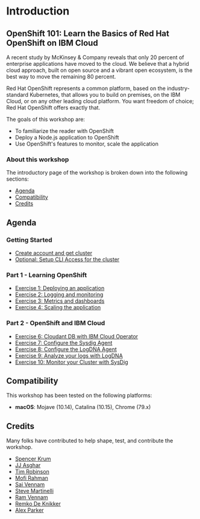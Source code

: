 # Introduction

## OpenShift 101: Learn the Basics of Red Hat OpenShift on IBM Cloud

A recent study by McKinsey & Company reveals that only 20 percent of enterprise applications have moved to the cloud. We believe that a hybrid cloud approach, built on open source and a vibrant open ecosystem, is the best way to move the remaining 80 percent.

Red Hat OpenShift represents a common platform, based on the industry-standard Kubernetes, that allows you to build on premises, on the IBM Cloud, or on any other leading cloud platform. You want freedom of choice; Red Hat OpenShift offers exactly that.

The goals of this workshop are:

* To familiarize the reader with OpenShift
* Deploy a Node.js application to OpenShift
* Use OpenShift's features to monitor, scale the application

### About this workshop

The introductory page of the workshop is broken down into the following sections:

* [Agenda](./#agenda)
* [Compatibility](./#compatibility)
* [Credits](./#credits)

## Agenda

### Getting Started
* [Create account and get cluster](getting-started/get_started.md)
* [Optional: Setup CLI Access for the cluster](getting-started/setup_cli.md)

### Part 1 - Learning OpenShift
* [Exercise 1: Deploying an application](part1-learn_openshift/exercise-1.md)
* [Exercise 2: Logging and monitoring](part1-learn_openshift/exercise-2.md)
* [Exercise 3: Metrics and dashboards](part1-learn_openshift/exercise-3.md)
* [Exercise 4: Scaling the application](part1-learn_openshift/exercise-4.md)

### Part 2 - OpenShift and IBM Cloud
* [Exercise 6: Cloudant DB with IBM Cloud Operator](part2-openshift_ibmcloud/exercise-6.md)
* [Exercise 7: Configure the Sysdig Agent](part2-openshift_ibmcloud/exercise-7.md)
* [Exercise 8: Configure the LogDNA Agent](part2-openshift_ibmcloud/exercise-8.md)
* [Exercise 9: Analyze your logs with LogDNA](part2-openshift_ibmcloud/exercise-9.md)
* [Exercise 10: Monitor your Cluster with SysDig](part2-openshift_ibmcloud/exercise-10.md)

## Compatibility

This workshop has been tested on the following platforms:

* **macOS**: Mojave \(10.14\), Catalina \(10.15\), Chrome \(79.x\)

## Credits

Many folks have contributed to help shape, test, and contribute the workshop.

* [Spencer Krum](https://github.com/nibalizer)
* [JJ Asghar](https://github.com/jjasghar)
* [Tim Robinson](https://github.com/timroster)
* [Mofi Rahman](https://github.com/moficodes)
* [Sai Vennam](https://github.com/svennam92)
* [Steve Martinelli](https://github.com/stevemar)
* [Ram Vennam](https://github.com/rvennam)
* [Remko De Knikker](https://github.com/remkohdev)
* [Alex Parker](https://github.com/ajp-io)

